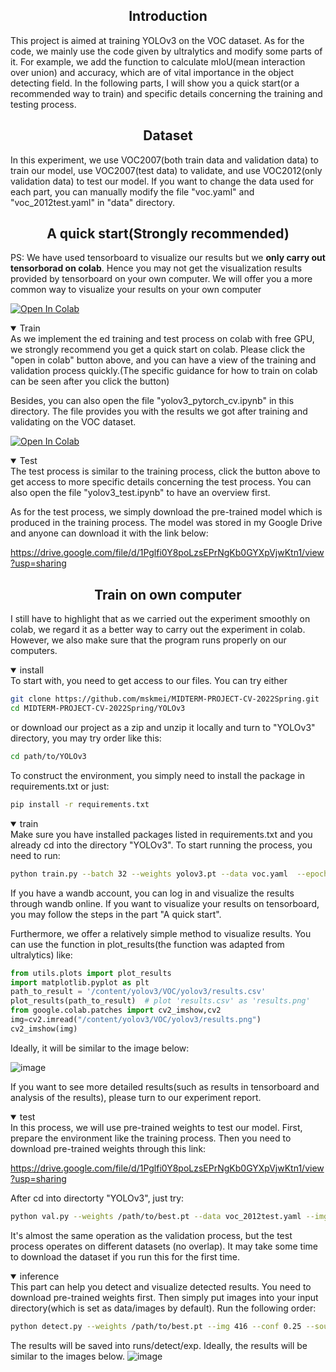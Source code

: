 ## <div align="center">Introduction</div>
This project is aimed at training YOLOv3 on the VOC dataset. As for the code, we mainly use the code given by ultralytics and modify some parts of it. For example, we add the function to calculate mIoU(mean interaction over union) and accuracy, which are of vital importance in the object detecting field. In the following parts, I will show you a quick start(or a recommended way to train) and specific details concerning the training and testing process.
## <div align="center">Dataset</div>
In this experiment, we use VOC2007(both train data and validation data) to train our model, use VOC2007(test data) to validate, and use VOC2012(only validation data) to test our model. If you want to change the data used for each part, you can manually modify the file "voc.yaml" and "voc_2012test.yaml" in "data" directory.
## <div align="center">A quick start(Strongly recommended)</div>
PS: We have used tensorboard to visualize our results but we **only carry out tensorborad on colab**. Hence you may not get the visualization results provided by tensorboard on your own computer. We will offer you a more common way to visualize your results on your own computer

 [![Open In Colab](https://colab.research.google.com/assets/colab-badge.svg)](https://colab.research.google.com/github/mskmei/MIDTERM-PROJECT-CV-2022Spring/blob/main/YOLOv3/yolov3_pytorch_cv.ipynb)  
<details open>
 <summary>Train</summary>   
As we implement the ed training and test process on colab with free GPU, we strongly recommend you get a quick start on colab. Please click the "open in colab" button above, and you can have a view of the training and validation process quickly.(The specific guidance for how to train on colab can be seen after you click the button)

 Besides, you can also open the file "yolov3_pytorch_cv.ipynb" in this directory. The file provides you with the results we got after training and validating on the VOC dataset.
</details>

 [![Open In Colab](https://colab.research.google.com/assets/colab-badge.svg)](https://colab.research.google.com/github/mskmei/MIDTERM-PROJECT-CV-2022Spring/blob/main/YOLOv3/yolov3_test.ipynb) 
 
<details  open>
 <summary>Test</summary>   
The test process is similar to the training process, click the button above to get access to more specific details concerning the test process. You can also open the file "yolov3_test.ipynb" to have an overview first.
 
 As for the test process, we simply download the pre-trained model which is produced in the training process. The model was stored in my Google Drive and anyone can download it with the link below:
 
 https://drive.google.com/file/d/1Pglfi0Y8poLzsEPrNgKb0GYXpVjwKtn1/view?usp=sharing
</details>

## <div align="center">Train on own computer</div>
I still have to highlight that as we carried out the experiment smoothly on colab, we regard it as a better way to carry out the experiment in colab. However, we also make sure that the program runs properly on our computers.

<details open>
<summary>install</summary>
To start with, you need to get access to our files. You can try either

```bash
git clone https://github.com/mskmei/MIDTERM-PROJECT-CV-2022Spring.git
cd MIDTERM-PROJECT-CV-2022Spring/YOLOv3
```
or download our project as a zip and unzip it locally and turn to "YOLOv3" directory, you may try order like this:
 
```bash
cd path/to/YOLOv3
```
 
To construct the environment, you simply need to install the package in requirements.txt or just:
```bash
pip install -r requirements.txt
```
</details>

<details open>
<summary>train</summary>
Make sure you have installed packages listed in requirements.txt and you already cd into the directory "YOLOv3". To start running the process, you need to run:
 
```bash
python train.py --batch 32 --weights yolov3.pt --data voc.yaml  --epochs 75 --img 416  --project VOC --name 'yolov3' --cache --hyp hyp.VOC.yaml 
```
 
If you have a wandb account, you can log in and visualize the results through wandb online. If you want to visualize your results on tensorboard, you may follow the steps in the part "A quick start".
 
Furthermore, we offer a relatively simple method to visualize results. You can use the function in plot_results(the function was adapted from ultralytics) like:
 
```python
from utils.plots import plot_results
import matplotlib.pyplot as plt
path_to_result = '/content/yolov3/VOC/yolov3/results.csv'
plot_results(path_to_result)  # plot 'results.csv' as 'results.png'
from google.colab.patches import cv2_imshow,cv2
img=cv2.imread("/content/yolov3/VOC/yolov3/results.png")
cv2_imshow(img)
```
Ideally, it will be similar to the image below:

![image](https://raw.githubusercontent.com/mskmei/MIDTERM-PROJECT-CV-2022Spring/main/YOLOv3/results.png)
 
If you want to see more detailed results(such as results in tensorboard and analysis of the results), please turn to our experiment report.
</details>

<details open>
<summary>test</summary>
In this process, we will use pre-trained weights to test our model. First, prepare the environment like the training process. Then you need to download pre-trained weights through this link:
 
https://drive.google.com/file/d/1Pglfi0Y8poLzsEPrNgKb0GYXpVjwKtn1/view?usp=sharing

After cd into directorty "YOLOv3", just try:
```bash
python val.py --weights /path/to/best.pt --data voc_2012test.yaml --img 416 --iou 0.5
```
It's almost the same operation as the validation process, but the test process operates on different datasets (no overlap). It may take some time to download the dataset if you run this for the first time.
</details>
<details open>
<summary>inference</summary>
This part can help you detect and visualize detected results. You need to download pre-trained weights first. Then simply put images into your input directory(which is set as data/images by default). Run the following order:
 
```bash
python detect.py --weights /path/to/best.pt --img 416 --conf 0.25 --source data/images
```
 
The results will be saved into runs/detect/exp. Ideally, the results will be similar to the images below.
![image](https://raw.githubusercontent.com/mskmei/MIDTERM-PROJECT-CV-2022Spring/main/YOLOv3/person.jpg)
